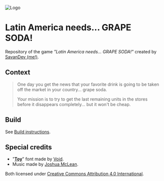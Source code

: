 ![Logo](./misc/icon/iconBG.png)

# Latin America needs... GRAPE SODA!

<!-- [![nightly](https://github.com/SavanDev/FlxGrapeSoda/actions/workflows/nightly.yml/badge.svg)](https://github.com/SavanDev/FlxGrapeSoda/actions/workflows/nightly.yml) -->

Repository of the game _"Latin America needs... GRAPE SODA!"_ created by [SavanDev (me!)](https://twitter.com/dylnavas36).

<!-- ## Nightly (Development version)

### [Web](https://savandev.github.io/games/2021/grapesoda/) - [Windows](https://nightly.link/SavanDev/FlxGrapeSoda/workflows/nightly/main/Windows-Nightly.zip) - [Linux](https://nightly.link/SavanDev/FlxGrapeSoda/workflows/nightly/main/Linux-Nightly.zip) - [macOS](https://nightly.link/SavanDev/FlxGrapeSoda/workflows/nightly/main/macOS-Nightly.zip) - [Android](https://nightly.link/SavanDev/FlxGrapeSoda/workflows/nightly/main/Android-Nightly.zip) -->

## Context

> One day you get the news that your favorite drink is going to be taken off the market in your country... grape soda.
>
> Your mission is to try to get the last remaining units in the stores before it disappears completely... but it won't be cheap.

## Build

See [Build instructions](./docs/Compiling.md).

## Special credits

- "[__Toy__](https://arcade.itch.io/toy)" font made by [Void](http://frankqbe.tumblr.com/).
- Music made by [Joshua McLean](https://joshua-mclean.itch.io).

Both licensed under [Creative Commons Attribution 4.0 International](https://creativecommons.org/licenses/by/4.0/).
